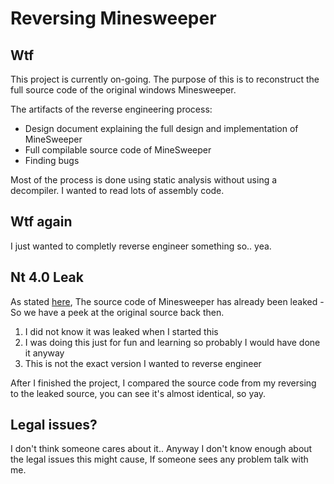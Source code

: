 # Reversing Minesweeper

## Wtf

This project is currently on-going. The purpose of this is to reconstruct the full source code
of the original windows Minesweeper. 

The artifacts of the reverse engineering process:

- Design document explaining the full design and implementation of MineSweeper
- Full compilable source code of MineSweeper
- Finding bugs 

Most of the process is done using static analysis without using a decompiler. I wanted to read lots of assembly code.

## Wtf again

I just wanted to completly reverse engineer something so.. yea.

## Nt 4.0 Leak

As stated [here](https://tcrf.net/Minesweeper_(Windows,_1990)#Source_Code_Oddities), The source code of Minesweeper has already
been leaked - So we have a peek at the original source back then.

1) I did not know it was leaked when I started this
2) I was doing this just for fun and learning so probably I would have done it anyway
3) This is not the exact version I wanted to reverse engineer

After I finished the project, I compared the source code from my reversing to the leaked source, you can see it's almost identical,
so yay.

## Legal issues?

I don't think someone cares about it.. Anyway I don't know enough about the legal issues this might cause,
If someone sees any problem talk with me.
